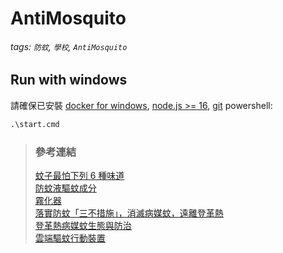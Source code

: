 # AntiMosquito

###### tags: `防蚊`, `學校`, `AntiMosquito`

## Run with windows

請確保已安裝 [docker for windows](https://www.docker.com/get-started/), [node.js >= 16](https://nodejs.org/en/), [git](https://git-scm.com/)
powershell:

```cmd
.\start.cmd
```

> ### 參考連結
>
> [蚊子最怕下列 6 種味道](https://forum.gamer.com.tw/C.php?bsn=16318&snA=6)\
> [防蚊液驅蚊成分](https://zh.wikipedia.org/zh-hant/%E9%98%B2%E8%9A%8A%E6%B6%B2)\
> [霧化器](http://www.360doc.com/content/11/0821/10/7397474_142099359.shtml)\
> [落實防蚊「三不措施」，消滅病媒蚊，遠離登革熱](https://www.cdc.gov.tw/Category/ListContent/z3l-ni_hN8XQhdqusEuKQA?uaid=QwaJMDjUKEAspRnhpjrcpA)\
> [登革熱病媒蚊生態與防治](http://stud.adm.ncku.edu.tw/hea/%BD%C3%A5%CD%B1%D0%A8%7C%BA%F4%AF%B8/health/work2/health%20education-PDF%C0%C9/92/%AFf%B4C%B0A%A5%CD%BAA%BBP%A8%BE%AAv-92%AFe%BA%DE%A7%BD%AAL%B9%A9%B5%BE%B2%D5%AA%F8.pdf)\
> [雲端驅蚊行動裝置](https://www.shs.edu.tw/works/essay/2015/04/2015040214230131.pdf)
